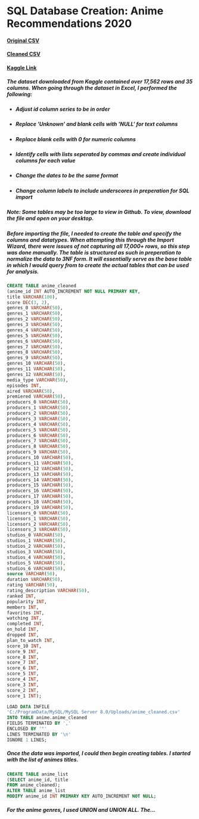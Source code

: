 # SQL Database Creation: Anime Recommendations 2020
#### [Original CSV](https://github.com/MarkMinia/Project3/blob/main/Dataset/anime.csv)
#### [Cleaned CSV](https://github.com/MarkMinia/Project3/blob/main/Dataset/anime_cleaned.csv)

#### [Kaggle Link](https://www.kaggle.com/datasets/hernan4444/anime-recommendation-database-2020)


##### The dataset downloaded from Kaggle contained over 17,562 rows and 35 columns. When going through the dataset in Excel, I performed the following:
- ##### Adjust id column series to be in order
- ##### Replace 'Unknown' and blank cells with 'NULL' for text columns
- ##### Replace blank cells with 0 for numeric columns
- ##### Identify cells with lists seperated by commas and create individual columns for each value
- ##### Change the dates to be the same format
- ##### Change column labels to include underscores in preperation for SQL import

##### Note: Some tables may be too large to view in Github. To view, download the file and open on your desktop. 

##### Before importing the file, I needed to create the table and specify the columns and datatypes. When attempting this through the Import Wizard, there were issues of not capturing all 17,000+ rows, so this step was done manually. The table is structured as such in preperation to normalize the data to 3NF form. It will essentially serve as the base table in which I would query from to create the actual tables that can be used for analysis.    
```sql
CREATE TABLE anime_cleaned 
(anime_id INT AUTO_INCREMENT NOT NULL PRIMARY KEY,
title VARCHAR(100),		
score DEC(3, 2),	
genres_0 VARCHAR(50),	
genres_1 VARCHAR(50),	
genres_2 VARCHAR(50),	
genres_3 VARCHAR(50),	
genres_4 VARCHAR(50),	
genres_5 VARCHAR(50),	
genres_6 VARCHAR(50),	
genres_7 VARCHAR(50),	
genres_8 VARCHAR(50),	
genres_9 VARCHAR(50),	
genres_10 VARCHAR(50),	
genres_11 VARCHAR(50),	
genres_12 VARCHAR(50),	
media_type VARCHAR(50),
episodes INT,	
aired VARCHAR(50),	
premiered VARCHAR(50),		
producers_0	VARCHAR(50),
producers_1	VARCHAR(50),
producers_2	VARCHAR(50),
producers_3	VARCHAR(50),
producers_4	VARCHAR(50),
producers_5	VARCHAR(50),
producers_6	VARCHAR(50),
producers_7	VARCHAR(50),
producers_8	VARCHAR(50),
producers_9	VARCHAR(50),
producers_10 VARCHAR(50),	
producers_11 VARCHAR(50),	
producers_12 VARCHAR(50),	
producers_13 VARCHAR(50),	
producers_14 VARCHAR(50),	
producers_15 VARCHAR(50),	
producers_16 VARCHAR(50),	
producers_17 VARCHAR(50),	
producers_18 VARCHAR(50),
producers_19 VARCHAR(50),	
licensors_0	VARCHAR(50),
licensors_1	VARCHAR(50),
licensors_2	VARCHAR(50),
licensors_3	VARCHAR(50),
studios_0 VARCHAR(50),
studios_1 VARCHAR(50),	
studios_2 VARCHAR(50),	
studios_3 VARCHAR(50),	
studios_4 VARCHAR(50),	
studios_5 VARCHAR(50),	
studios_6 VARCHAR(50),	
source VARCHAR(50),
duration VARCHAR(50),	
rating VARCHAR(50),	
rating_description VARCHAR(50),	
ranked INT,
popularity INT,	
members INT,	
favorites INT,	
watching INT,	
completed INT,	
on_hold INT,	
dropped	INT,
plan_to_watch INT,	
score_10 INT,	
score_9 INT,	
score_8 INT,	
score_7 INT,	
score_6 INT,	
score_5 INT,	
score_4 INT,	
score_3 INT,	
score_2 INT,	
score_1 INT);

LOAD DATA INFILE
'C:/ProgramData/MySQL/MySQL Server 8.0/Uploads/anime_cleaned.csv'
INTO TABLE anime.anime_cleaned
FIELDS TERMINATED BY ','
ENCLOSED BY '"'
LINES TERMINATED BY '\n'
IGNORE 1 LINES;
```
##### Once the data was imported, I could then begin creating tables. I started with the list of animes titles. 
```sql
CREATE TABLE anime_list 
(SELECT anime_id, title
FROM anime_cleaned);
ALTER TABLE anime_list
MODIFY anime_id INT PRIMARY KEY AUTO_INCREMENT NOT NULL;
```

##### For the anime genres, I used UNION and UNION ALL. The...
```sql

```
